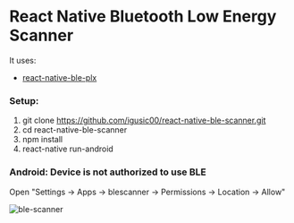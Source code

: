 # React Native Bluetooth Low Energy Scanner

It uses:

- [react-native-ble-plx](https://github.com/Polidea/react-native-ble-plx)

### Setup:

  1. git clone https://github.com/igusic00/react-native-ble-scanner.git
  2. cd react-native-ble-scanner
  3. npm install
  4. react-native run-android

### Android: Device is not authorized to use BLE

Open "Settings -> Apps -> blescanner -> Permissions -> Location -> Allow"

![ble-scanner](https://user-images.githubusercontent.com/17699343/171441096-6815c2e1-8825-46ef-94d1-ea590a6524a8.png)
